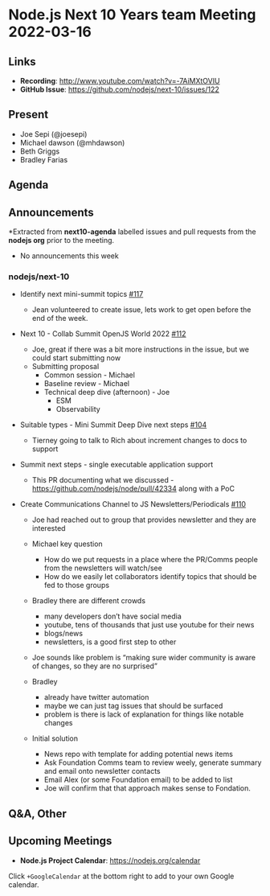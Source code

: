 # Node.js  Next 10 Years team Meeting 2022-03-16

## Links

* **Recording**: <http://www.youtube.com/watch?v=-7AiMXtOVIU>
* **GitHub Issue**: <https://github.com/nodejs/next-10/issues/122>

## Present

* Joe Sepi (@joesepi)
* Michael dawson (@mhdawson)
* Beth Griggs
* Bradley Farias

## Agenda

## Announcements

*Extracted from **next10-agenda** labelled issues and pull requests from the **nodejs org** prior to the meeting.

* No announcements this week

### nodejs/next-10

* Identify next mini-summit topics [#117](https://github.com/nodejs/next-10/issues/117)
  * Jean volunteered to create issue, lets work to get open before the end of the week.

* Next 10 - Collab Summit OpenJS World 2022 [#112](https://github.com/nodejs/next-10/issues/112)
  * Joe, great if there was a bit more instructions in the issue, but we could start submitting now
  * Submitting proposal
    * Common session - Michael
    * Baseline review - Michael
    * Technical deep dive (afternoon) - Joe
      * ESM
      * Observability

* Suitable types - Mini Summit Deep Dive next steps [#104](https://github.com/nodejs/next-10/issues/104)
  * Tierney going to talk to Rich about increment changes to docs to support

* Summit next steps - single executable application support
  * This PR documenting what we discussed - <https://github.com/nodejs/node/pull/42334> along
     with a PoC

* Create Communications Channel to JS Newsletters/Periodicals [#110](https://github.com/nodejs/next-10/issues/110)
  * Joe had reached out to group that provides newsletter and they are interested
  * Michael key question
    * How do we put requests in a place where the PR/Comms people from the newsletters will
      watch/see
    * How do we easily let collaborators identify topics that should be fed to those groups
  * Bradley there are different crowds
    * many developers don’t have social media
    * youtube, tens of thousands that just use youtube for their news
    * blogs/news
    * newsletters, is a good first step to other
  * Joe sounds like problem is “making sure wider community is aware of changes, so they are
    no surprised”
  * Bradley
    * already have twitter automation
    * maybe we can just tag issues that should be surfaced
    * problem is there is lack of explanation for things like notable changes

  * Initial solution
    * News repo with template for adding potential news items
    * Ask Foundation Comms team to review weely, generate summary and email onto newsletter contacts
    * Email Alex (or some Foundation email) to be added to list
    * Joe will confirm that that approach makes sense to Fondation.

## Q&A, Other

## Upcoming Meetings

* **Node.js Project Calendar**: <https://nodejs.org/calendar>

Click `+GoogleCalendar` at the bottom right to add to your own Google calendar.
